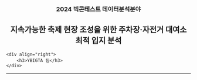 <div>
    <div align="center">
        <h3>2024 빅콘테스트 데이터분석분야</h3>
        <h2>지속가능한 축제 현장 조성을 위한 주차장·자전거 대여소 최적 입지 분석</h2>
    </div>
    
    <div align="right">
        <h3>YBIGTA 팀</h3>
    </div>
</div>

---
